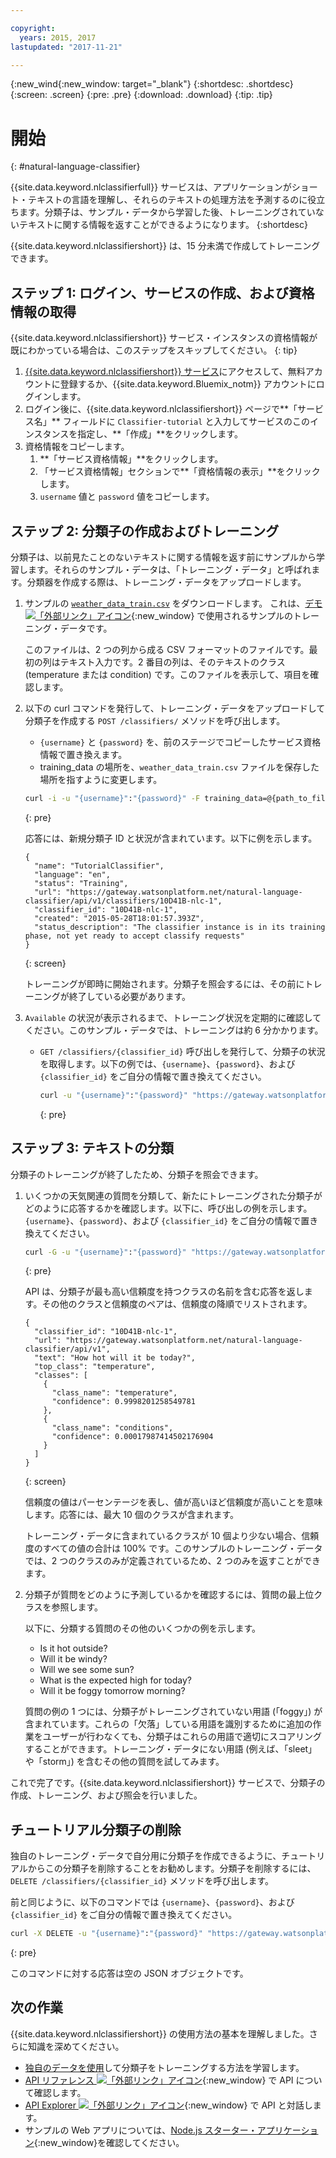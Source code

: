 ```yaml
---

copyright:
  years: 2015, 2017
lastupdated: "2017-11-21"

---
```


{:new_wind{:new_window: target="_blank"}
{:shortdesc: .shortdesc}
{:screen: .screen}
{:pre: .pre}
{:download: .download}
{:tip: .tip}

# 開始
{: #natural-language-classifier}

{{site.data.keyword.nlclassifierfull}} サービスは、アプリケーションがショート・テキストの言語を理解し、それらのテキストの処理方法を予測するのに役立ちます。分類子は、サンプル・データから学習した後、トレーニングされていないテキストに関する情報を返すことができるようになります。
{:shortdesc}

{{site.data.keyword.nlclassifiershort}} は、15 分未満で作成してトレーニングできます。

## ステップ 1: ログイン、サービスの作成、および資格情報の取得

{{site.data.keyword.nlclassifiershort}} サービス・インスタンスの資格情報が既にわかっている場合は、このステップをスキップしてください。
{: tip}

1.  [{{site.data.keyword.nlclassifiershort}} サービス](https://console.{DomainName}/catalog/services/natural-language-classifier/)にアクセスして、無料アカウントに登録するか、{{site.data.keyword.Bluemix_notm}} アカウントにログインします。
1.  ログイン後に、{{site.data.keyword.nlclassifiershort}} ページで**「サービス名」** フィールドに `Classifier-tutorial` と入力してサービスのこのインスタンスを指定し、**「作成」**をクリックします。
1.  資格情報をコピーします。
    1.  **「サービス資格情報」**をクリックします。
    2.  「サービス資格情報」セクションで**「資格情報の表示」**をクリックします。
    3.  `username` 値と `password` 値をコピーします。

## ステップ 2: 分類子の作成およびトレーニング
分類子は、以前見たことのないテキストに関する情報を返す前にサンプルから学習します。それらのサンプル・データは、「トレーニング・データ」と呼ばれます。分類器を作成する際は、トレーニング・データをアップロードします。

1.  サンプルの <code><a target="_blank" href="https://watson-developer-cloud.github.io/doc-tutorial-downloads/natural-language-classifier/weather_data_train.csv" download="weather_data_train.csv">weather_data_train.csv</a></code> をダウンロードします。 これは、[デモ ![「外部リンク」アイコン](../../icons/launch-glyph.svg "「外部リンク」アイコン")](https://natural-language-classifier-demo.ng.bluemix.net/){:new_window} で使用されるサンプルのトレーニング・データです。

	このファイルは、2 つの列から成る CSV フォーマットのファイルです。最初の列はテキスト入力です。2 番目の列は、そのテキストのクラス (temperature または condition) です。このファイルを表示して、項目を確認します。
2.  以下の curl コマンドを発行して、トレーニング・データをアップロードして分類子を作成する `POST /classifiers/` メソッドを呼び出します。
    -   `{username}` と `{password}` を、前のステージでコピーしたサービス資格情報で置き換えます。
    -   training\_data の場所を、`weather_data_train.csv` ファイルを保存した場所を指すように変更します。

	```bash
	curl -i -u "{username}":"{password}" -F training_data=@{path_to_file}/weather_data_train.csv -F training_metadata="{\"language\":\"en\",\"name\":\"TutorialClassifier\"}" "https://gateway.watsonplatform.net/natural-language-classifier/api/v1/classifiers"
	```
	{: pre}

	応答には、新規分類子 ID と状況が含まれています。以下に例を示します。

	```
	{
	  "name": "TutorialClassifier",
	  "language": "en",
	  "status": "Training",
	  "url": "https://gateway.watsonplatform.net/natural-language-classifier/api/v1/classifiers/10D41B-nlc-1",
	  "classifier_id": "10D41B-nlc-1",
	  "created": "2015-05-28T18:01:57.393Z",
	  "status_description": "The classifier instance is in its training phase, not yet ready to accept classify requests"
	}
	```
	{: screen}

	トレーニングが即時に開始されます。分類子を照会するには、その前にトレーニングが終了している必要があります。
3.  `Available` の状況が表示されるまで、トレーニング状況を定期的に確認してください。このサンプル・データでは、トレーニングは約 6 分かかります。
	- `GET /classifiers/{classifier_id}` 呼び出しを発行して、分類子の状況を取得します。以下の例では、`{username}`、`{password}`、および `{classifier_id}` をご自分の情報で置き換えてください。

		```bash
		curl -u "{username}":"{password}" "https://gateway.watsonplatform.net/natural-language-classifier/api/v1/classifiers/{classifier_id}"
		```
		{: pre}

## ステップ 3: テキストの分類
分類子のトレーニングが終了したため、分類子を照会できます。

1.  いくつかの天気関連の質問を分類して、新たにトレーニングされた分類子がどのように応答するかを確認します。以下に、呼び出しの例を示します。`{username}`、`{password}`、および `{classifier_id}` をご自分の情報で置き換えてください。

	```bash
	curl -G -u "{username}":"{password}" "https://gateway.watsonplatform.net/natural-language-classifier/api/v1/classifiers/{classifier_id}/classify" --data-urlencode "text=How hot will it be today?"
	```
	{: pre}

	API は、分類子が最も高い信頼度を持つクラスの名前を含む応答を返します。その他のクラスと信頼度のペアは、信頼度の降順でリストされます。

	```
	{
	  "classifier_id": "10D41B-nlc-1",
	  "url": "https://gateway.watsonplatform.net/natural-language-classifier/api/v1",
	  "text": "How hot will it be today?",
	  "top_class": "temperature",
	  "classes": [
	    {
	      "class_name": "temperature",
	      "confidence": 0.9998201258549781
	    },
	    {
	      "class_name": "conditions",
	      "confidence": 0.00017987414502176904
	    }
	  ]
	}
	```
	{: screen}

	信頼度の値はパーセンテージを表し、値が高いほど信頼度が高いことを意味します。応答には、最大 10 個のクラスが含まれます。

	トレーニング・データに含まれているクラスが 10 個より少ない場合、信頼度のすべての値の合計は 100% です。このサンプルのトレーニング・データでは、2 つのクラスのみが定義されているため、2 つのみを返すことができます。
2.  分類子が質問をどのように予測しているかを確認するには、質問の最上位クラスを参照します。

	以下に、分類する質問のその他のいくつかの例を示します。

	-   Is it hot outside?
	-   Will it be windy?
	-   Will we see some sun?
	-   What is the expected high for today?
	-   Will it be foggy tomorrow morning?

	質問の例の 1 つには、分類子がトレーニングされていない用語 (「foggy」) が含まれています。これらの「欠落」している用語を識別するために追加の作業をユーザーが行わなくても、分類子はこれらの用語で適切にスコアリングすることができます。トレーニング・データにない用語 (例えば、「sleet」や「storm」) を含むその他の質問を試してみます。

これで完了です。{{site.data.keyword.nlclassifiershort}} サービスで、分類子の作成、トレーニング、および照会を行いました。

## チュートリアル分類子の削除

独自のトレーニング・データで自分用に分類子を作成できるように、チュートリアルからこの分類子を削除することをお勧めします。分類子を削除するには、`DELETE /classifiers/{classifier_id}` メソッドを呼び出します。

前と同じように、以下のコマンドでは `{username}`、`{password}`、および `{classifier_id}` をご自分の情報で置き換えてください。

```bash
curl -X DELETE -u "{username}":"{password}" "https://gateway.watsonplatform.net/natural-language-classifier/api/v1/classifiers/{classifier_id}"
```
{: pre}

このコマンドに対する応答は空の JSON オブジェクトです。

## 次の作業
{{site.data.keyword.nlclassifiershort}} の使用方法の基本を理解しました。さらに知識を深めてください。
- [独自のデータを使用](/docs/natural-language-classifier/using-your-data.html)して分類子をトレーニングする方法を学習します。
- [API リファレンス ![「外部リンク」アイコン](../../icons/launch-glyph.svg "「外部リンク」アイコン")](https://www.ibm.com/watson/developercloud/natural-language-classifier/api/){:new_window} で API について確認します。
- [API Explorer ![「外部リンク」アイコン](../../icons/launch-glyph.svg "「外部リンク」アイコン")](https://watson-api-explorer.mybluemix.net/apis/natural-language-classifier-v1){:new_window} で API と対話します。
- サンプルの Web アプリについては、[Node.js スターター・アプリケーション](https://github.com/watson-developer-cloud/natural-language-classifier-nodejs){:new_window}を確認してください。
